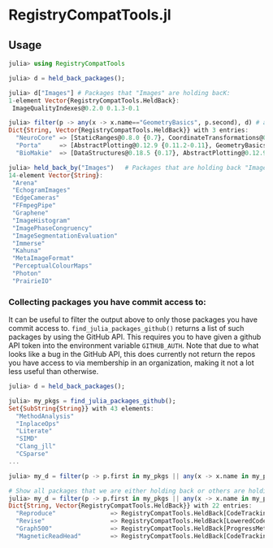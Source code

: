 # RegistryCompatTools.jl

## Usage


```julia
julia> using RegistryCompatTools

julia> d = held_back_packages();

julia> d["Images"] # Packages that "Images" are holding bacK:
1-element Vector{RegistryCompatTools.HeldBack}:
 ImageQualityIndexes@0.2.0 0.1.3-0.1

julia> filter(p -> any(x -> x.name=="GeometryBasics", p.second), d) # all packages holding back GeometryBasics
Dict{String, Vector{RegistryCompatTools.HeldBack}} with 3 entries:
  "NeuroCore" => [StaticRanges@0.8.0 {0.7}, CoordinateTransformations@0.6.0 {0.5}, GeometryBasics@0.3.…
  "Porta"     => [AbstractPlotting@0.12.9 {0.11.2-0.11}, GeometryBasics@0.3.1 {0.2.11-0.2}]
  "BioMakie"  => [DataStructures@0.18.5 {0.17}, AbstractPlotting@0.12.9 {0.11}, GeometryBasics@0.3.1 {…

julia> held_back_by("Images")   # Packages that are holding back "Images"
14-element Vector{String}:
 "Arena"
 "EchogramImages"
 "EdgeCameras"
 "FFmpegPipe"
 "Graphene"
 "ImageHistogram"
 "ImagePhaseCongruency"
 "ImageSegmentationEvaluation"
 "Immerse"
 "Kahuna"
 "MetaImageFormat"
 "PerceptualColourMaps"
 "Photon"
 "PrairieIO"
```

### Collecting packages you have commit access to:

It can be useful to filter the output above to only those packages you have
commit access to. `find_julia_packages_github()` returns a list of such packages
by using the GitHub API.  This requires you to have given a github API token
into the environment variable `GITHUB_AUTH`.  Note that due to what looks like a
bug in the GitHub API, this does currently not return the repos you have access
to via membership in an organization, making it not a lot less useful than
otherwise.

```julia
julia> d = held_back_packages();

julia> my_pkgs = find_julia_packages_github();
Set{SubString{String}} with 43 elements:
  "MethodAnalysis"
  "InplaceOps"
  "Literate"
  "SIMD"
  "Clang_jll"
  "CSparse"
...

julia> my_d = filter(p -> p.first in my_pkgs || any(x -> x.name in my_pkgs, p.second), d);

# Show all packages that we are either holding back or others are holding back
julia> my_d = filter(p -> p.first in my_pkgs || any(x -> x.name in my_pkgs, p.second), d)
Dict{String, Vector{RegistryCompatTools.HeldBack}} with 22 entries:
  "Reproduce"               => RegistryCompatTools.HeldBack[CodeTracking@1.0.2 {0.5}, JLD2@0.2.0 {0.1}]
  "Revise"                  => RegistryCompatTools.HeldBack[LoweredCodeUtils@1.2.0 {0.4}, CodeTracking@1.0.2 {0.5.9-0.5}, JuliaInterpreter…
  "Graph500"                => RegistryCompatTools.HeldBack[ProgressMeter@1.3.3 {0.0.0-0.9}]
  "MagneticReadHead"        => RegistryCompatTools.HeldBack[CodeTracking@1.0.2 {0.5}, Cassette@0.3.3 {0.2.2-0.2}]
```
